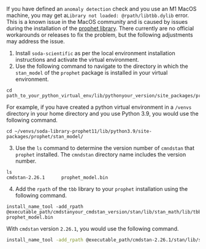 If you have defined an `anomaly detection` check and you use an M1 MacOS machine, you may get a`Library not loaded: @rpath/libtbb.dylib` error. This is a known issue in the MacOS community and is caused by issues during the installation of the <a href="https://github.com/facebook/prophet" target="_blank">prophet library</a>. There currently are no official workarounds or releases to fix the problem, but the following adjustments may address the issue.

1. Install `soda-scientific` as per the local environment installation instructions and activate the virtual environment.
2. Use the following command to navigate to the directory in which the `stan_model` of the `prophet` package is installed in your virtual environment.
```shell
cd path_to_your_python_virtual_env/lib/pythonyour_version/site_packages/prophet/stan_model/
  ```
For example, if you have created a python virtual environment in a `/venvs` directory in your home directory and you use Python 3.9, you would use the following command.
```shell
cd ~/venvs/soda-library-prophet11/lib/python3.9/site-packages/prophet/stan_model/
  ```
3. Use the `ls` command to determine the version number of `cmndstan` that `prophet` installed. The `cmndstan` directory name includes the version number.
```shell
ls
cmdstan-2.26.1		prophet_model.bin
```
4. Add the `rpath` of the `tbb` library to your `prophet` installation using the following command.
```shell
install_name_tool -add_rpath @executable_path/cmdstanyour_cmdstan_version/stan/lib/stan_math/lib/tbb prophet_model.bin
```
With `cmdstan` version `2.26.1`, you would use the following command.
```bash
install_name_tool -add_rpath @executable_path/cmdstan-2.26.1/stan/lib/stan_math/lib/tbb prophet_model.bin
```
